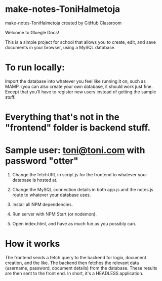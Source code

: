 # make-notes-ToniHalmetoja
make-notes-ToniHalmetoja created by GitHub Classroom

Welcome to Gluegle Docs!

This is a simple project for school that allows you to create, edit, and save documents in your browser, using a MySQL database.

# To run locally:

Import the database into whatever you feel like running it on, such as MAMP. (you can also create your own database, it should work just fine. Except that you'll have to register new users instead of getting the sample stuff.

# Everything that's not in the "frontend" folder is backend stuff. 

# Sample user: toni@toni.com with password "otter"

1) Change the fetchURL in script.js for the frontend to whatever your database is hosted at.

2) Change the MySQL connection details in both app.js and the notes.js route to whatever your database uses.

3) Install all NPM dependencies.

4) Run server with NPM Start (or nodemon).

5) Open index.html, and have as much fun as you possibly can.

# How it works

The frontend sends a fetch query to the backend for login, document creation, and the like. The backend then fetches the relevant data (username, password, document details) from the database. These results are then sent to the front end. In short, it's a HEADLESS application.
